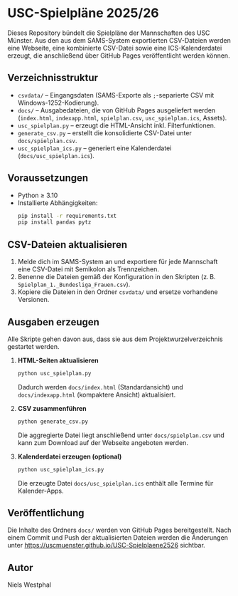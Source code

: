 # USC-Spielpläne 2025/26

Dieses Repository bündelt die Spielpläne der Mannschaften des USC Münster. Aus den aus dem SAMS-System exportierten CSV-Dateien werden eine Webseite, eine kombinierte CSV-Datei sowie eine ICS-Kalenderdatei erzeugt, die anschließend über GitHub Pages veröffentlicht werden können.

## Verzeichnisstruktur

- `csvdata/` – Eingangsdaten (SAMS-Exporte als `;`-separierte CSV mit Windows-1252-Kodierung).
- `docs/` – Ausgabedateien, die von GitHub Pages ausgeliefert werden (`index.html`, `indexapp.html`, `spielplan.csv`, `usc_spielplan.ics`, Assets).
- `usc_spielplan.py` – erzeugt die HTML-Ansicht inkl. Filterfunktionen.
- `generate_csv.py` – erstellt die konsolidierte CSV-Datei unter `docs/spielplan.csv`.
- `usc_spielplan_ics.py` – generiert eine Kalenderdatei (`docs/usc_spielplan.ics`).

## Voraussetzungen

- Python ≥ 3.10
- Installierte Abhängigkeiten:
  ```bash
  pip install -r requirements.txt
  pip install pandas pytz
  ```

## CSV-Dateien aktualisieren

1. Melde dich im SAMS-System an und exportiere für jede Mannschaft eine CSV-Datei mit Semikolon als Trennzeichen.
2. Benenne die Dateien gemäß der Konfiguration in den Skripten (z. B. `Spielplan_1._Bundesliga_Frauen.csv`).
3. Kopiere die Dateien in den Ordner `csvdata/` und ersetze vorhandene Versionen.

## Ausgaben erzeugen

Alle Skripte gehen davon aus, dass sie aus dem Projektwurzelverzeichnis gestartet werden.

1. **HTML-Seiten aktualisieren**
   ```bash
   python usc_spielplan.py
   ```
   Dadurch werden `docs/index.html` (Standardansicht) und `docs/indexapp.html` (kompaktere Ansicht) aktualisiert.

2. **CSV zusammenführen**
   ```bash
   python generate_csv.py
   ```
   Die aggregierte Datei liegt anschließend unter `docs/spielplan.csv` und kann zum Download auf der Webseite angeboten werden.

3. **Kalenderdatei erzeugen (optional)**
   ```bash
   python usc_spielplan_ics.py
   ```
   Die erzeugte Datei `docs/usc_spielplan.ics` enthält alle Termine für Kalender-Apps.

## Veröffentlichung

Die Inhalte des Ordners `docs/` werden von GitHub Pages bereitgestellt. Nach einem Commit und Push der aktualisierten Dateien werden die Änderungen unter https://uscmuenster.github.io/USC-Spielplaene2526 sichtbar.

## Autor

Niels Westphal
